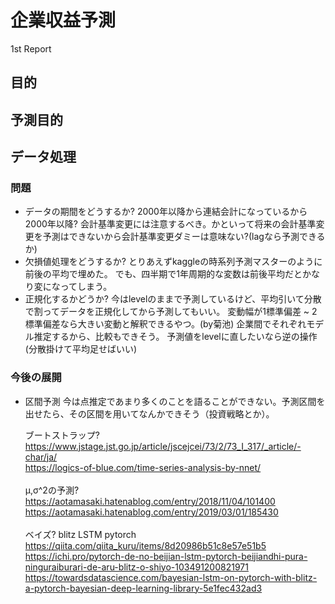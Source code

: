 # 企業収益予測
1st Report

## 目的

## 予測目的

## データ処理

### 問題
* データの期間をどうするか?
    2000年以降から連結会計になっているから2000年以降?
    会計基準変更には注意するべき。かといって将来の会計基準変更を予測はできないから会計基準変更ダミーは意味ない?(lagなら予測できるか)
* 欠損値処理をどうするか?
    とりあえずkaggleの時系列予測マスターのように前後の平均で埋めた。
    でも、四半期で1年周期的な変数は前後平均だとかなり変になってしまう。
* 正規化するかどうか?
    今はlevelのままで予測しているけど、平均引いて分散で割ってデータを正規化してから予測してもいい。
    変動幅が1標準偏差 ~ 2標準偏差なら大きい変動と解釈できるやつ。(by菊池)
    企業間でそれぞれモデル推定するから、比較もできそう。
    予測値をlevelに直したいなら逆の操作(分散掛けて平均足せばいい)
    
### 今後の展開
* 区間予測
    今は点推定であまり多くのことを語ることができない。予測区間を出せたら、その区間を用いてなんかできそう（投資戦略とか）。<br>
    
    ブートストラップ?
    <br> 
    https://www.jstage.jst.go.jp/article/jscejcei/73/2/73_I_317/_article/-char/ja/<br> 
    https://logics-of-blue.com/time-series-analysis-by-nnet/<br> 
    <br>
    μ,σ^2の予測?
    https://aotamasaki.hatenablog.com/entry/2018/11/04/101400<br> 
    https://aotamasaki.hatenablog.com/entry/2019/03/01/185430<br> 
    <br>
    ベイズ? blitz LSTM pytorch
    https://qiita.com/qiita_kuru/items/8d20986b51c8e57e51b5<br> 
    https://ichi.pro/pytorch-de-no-beijian-lstm-pytorch-beijiandhi-pura-ninguraiburari-de-aru-blitz-o-shiyo-103491200821971<br> 
    https://towardsdatascience.com/bayesian-lstm-on-pytorch-with-blitz-a-pytorch-bayesian-deep-learning-library-5e1fec432ad3<br> 